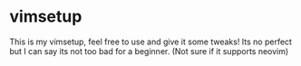 # vimsetup
This is my vimsetup, feel free to use and give it some tweaks! Its no perfect but I can say its not too bad for a beginner. (Not sure if it supports neovim)
